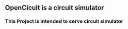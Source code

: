 <h2> OpenCicuit is a circuit simulator</h2>
<h3>This Project is intended to serve circuit simulator</h3>
